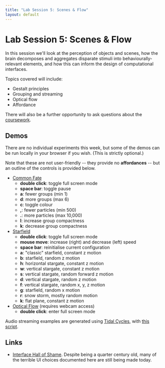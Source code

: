 ```yaml
---
title: "Lab Session 5: Scenes & Flow"
layout: default
---
```


# Lab Session 5: Scenes & Flow

In this session we'll look at the perception of objects and scenes,
how the brain decomposes and aggregates disparate stimuli into
behaviourally-relevant elements, and how this can inform the
design of computational interfaces.

Topics covered will include:

* Gestalt principles
* Grouping and streaming
* Optical flow
* Affordance

There will also be a further opportunity to ask questions about the
[coursework](coursework.html).


## Demos

There are no individual experiments this week, but some of the demos can
be run locally in your browser if you wish. (This is strictly optional.)

Note that these are not user-friendly -- they provide no **affordances** --
but an outline of the controls is provided below.

* [Common Fate](demos/fate/index.html)
    * **double click**: toggle full screen mode
    * **space bar**: toggle pause
    * **a**: fewer groups (min 1)
    * **d**: more groups (max 6)
    * **c**: toggle colour
    * **,**: fewer particles (min 500)
    * **.**: more particles (max 10,000)
    * **l**: increase group compactness
    * **k**: decrease group compactness
* [Starfield](demos/starfield/index.html)
    * **double click**: toggle full screen mode
    * **mouse move**: increase (right) and decrease (left) speed
    * **space bar**: reinitialise current configuration
    * **a**: "classic" starfield, constant z motion
    * **b**: starfield, random z motion
    * **h**: horizontal stargate, constant z motion
    * **w**: vertical stargate, constant z motion
    * **s**: vertical stargate, random forward z motion
    * **d**: vertical stargate, random z motion
    * **f**: vertical stargate, random x, y, z motion
    * **g**: starfield, random x motion
    * **r**: snow storm, mostly random motion
    * **k**: flat plane, constant z motion
* [Optical Flow](demos/flow/index.html) (requires webcam access)
    * **double click**: enter full screen mode

Audio streaming examples are generated using
[Tidal Cycles](https://tidalcycles.org), with
[this script](code/streams-160.tidal).


## Links

* [Interface Hall of Shame](http://hallofshame.gp.co.at/shame.htm).
  Despite being a quarter century old, many of the terrible UI choices
  documented here are still being made today.